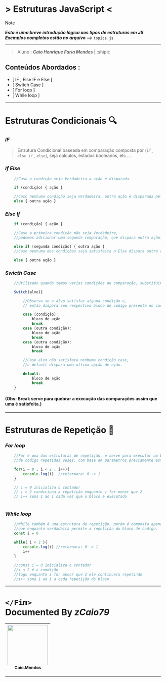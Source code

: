 
# **> Estruturas JavaScript <**

> [!NOTE]
> ***Esta é uma breve introdução lógica aos tipos de estruturas em JS***<br>
> ***Exemplos completos estão no arquivo -->*** <span>`topics.js`</span>

---
> Aluno : ***Caio Henrique Faria Mendes*** | :shipit:

## **Conteúdos Abordados** :

- [ IF , Else IF e Else ]
- [ Switch Case ]
- [ For loop ]
- [ While loop ]

---
# **Estruturas Condicionais** :mag:

### _IF_
> Estrutura Condicional baseada em comparação composta por (`if` , `else if` , `else`), seja calculos, estados booleanos, etc ... 

### _If Else_

```JavaScript
    //Caso a condição seja Verdadeira a ação é disparada.

    if (condição) { ação } 

    //Caso nenhuma condição seja Verdadeira, outra ação é disparada pelo else.
    else { outra ação } 
```
### _Else If_

```JavaScript
    if (condição) { ação } 

    //Caso a primeira condição não seja Verdadeira, 
    //podemos adicionar uma segunda comparação, que dispara outra ação.

    else if (segunda condição) { outra ação }
    //Caso nenhuma das condições seja satisfeita o Else dispara outra ação.

    else { outra ação }
```
### _Swicth Case_
```JavaScript
    //Utilizado quando temos varias condições de comparação, substituindo o uso do If.

    Switch(alvo){

        //Observa se o alvo satisfaz alguma condição e,
        // então dispara seu respectivo bloco de codigo presente no case.

        case (condição):
            bloco de ação
            break
        case (outra condição):
            bloco de ação
            break
        case (outra condição):
            bloco de ação
            break

        //Caso alvo não satisfaça nenhuma condição case,
        //o default dispara uma ultima opção de ação.

        default:
            bloco de ação
            break
    }
```
#### (Obs: Break serve para quebrar a execução das comparações assim que uma é satisfeita.)
---
# **Estruturas de Repetição** :dizzy:
### _For loop_
```JavaScript
    //For é uma das estruturas de repetição, e serve para executar um bloco ou mais
    //de codigo repetidas vezes, com base em parametros previamente estipulados.

    for(i = 0 ; i < 2 ; i++){
        console.log(i)  //retornara: 0 -> 1
    }

    // i = 0 inicializa o contador
    // i > 2 condiciona a repetição enquanto i for menor que 2
    // i++ soma 1 ao i cada vez que o bloco é executado
    
```
### _While loop_
```JavaScript
    //While também é uma estrutura de repetição, porém é composta apenas de uma condição,
    //que enquanto verdadeira permite a repetição do bloco de codigo.
    const i = 0

    while( i < 2 ){
        console.log(i) //retornara: 0 -> 1
        i++
    }
    
    //const i = 0 inicializa o contador
    //i < 2 é a condição
    //logo enquanto i for menor que 2 ele continuara repetindo
    //i++ soma 1 ao i a cada repetição do bloco
```
---

# `</Fim>` <br>Documented By _zCaio79_


| [<img loading="lazy" src="https://avatars.githubusercontent.com/u/129559720?s=400&u=00e5ce096d7d7820bf6eab559b6ed448e7ebce60&v=4" width="130px;"><br><sub> Caio Mendes </sub>](https://github.com/zCaio79)
|:-:|

---